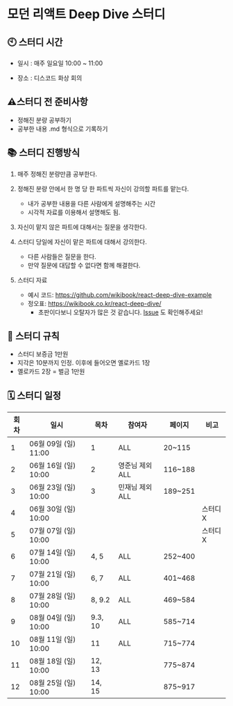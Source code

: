 # 모던 리액트 Deep Dive 스터디
## 🕙 스터디 시간

- 일시 : 매주 일요일 10:00 ~ 11:00

- 장소 : 디스코드 화상 회의

## ⚠️스터디 전 준비사항
- 정해진 분량 공부하기
- 공부한 내용 .md 형식으로 기록하기

## 📚 스터디 진행방식

1. 매주 정해진 분량만큼 공부한다.

2. 정해진 분량 안에서 한 명 당 한 파트씩 자신이 강의할 파트를 맡는다.

    - 내가 공부한 내용을 다른 사람에게 설명해주는 시간
    - 시각적 자료를 이용해서 설명해도 됨.

3. 자신이 맡지 않은 파트에 대해서는 질문을 생각한다.

4. 스터디 당일에 자신이 맡은 파트에 대해서 강의한다.

    - 다른 사람들은 질문을 한다. 
    - 만약 질문에 대답할 수 없다면 함께 해결한다.

5. 스터디 자료
    - 예시 코드: https://github.com/wikibook/react-deep-dive-example
    - 정오표: https://wikibook.co.kr/react-deep-dive/
        - 초판이다보니 오탈자가 많은 것 같습니다. [Issue](https://github.com/wikibook/react-deep-dive-example/issues) 도 확인해주세요!

## 📄 스터디 규칙

- 스터디 보증금 1만원
- 지각은 10분까지 인정. 이후에 들어오면 옐로카드 1장
- 옐로카드 2장 = 벌금 1만원

## 🗓 스터디 일정

| 회차 | 일시                        | 목차    | 참여자    | 페이지  | 비고       |
|------|-----------------------------|---------|-----------|---------|------------|
| 1    | 06월 09일 (일) 11:00        | 1       |  ALL      | 20~115  |            |
| 2    | 06월 16일 (일) 10:00        | 2       |  영준님 제외 ALL    | 116~188 |            |
| 3    | 06월 23일 (일) 10:00        | 3       |  민재님 제외 ALL    | 189~251 |            |
| 4    | 06월 30일 (일) 10:00        |         |           |         | 스터디 X   |
| 5    | 07월 07일 (일) 10:00        |         |           |         |  스터디 X  |
| 6    | 07월 14일 (일) 10:00        | 4, 5    |  ALL      | 252~400 |            |
| 7    | 07월 21일 (일) 10:00        | 6, 7    |  ALL      | 401~468 |            |
| 8    | 07월 28일 (일) 10:00        | 8, 9.2  |  ALL      | 469~584 |            |
| 9    | 08월 04일 (일) 10:00        | 9.3, 10 |  ALL      | 585~714 |            |
| 10   | 08월 11일 (일) 10:00        | 11      |  ALL      | 715~774 |            |
| 11   | 08월 18일 (일) 10:00        | 12, 13  |           | 775~874 |            |
| 12   | 08월 25일 (일) 10:00        | 14, 15  |           | 875~917 |            |
